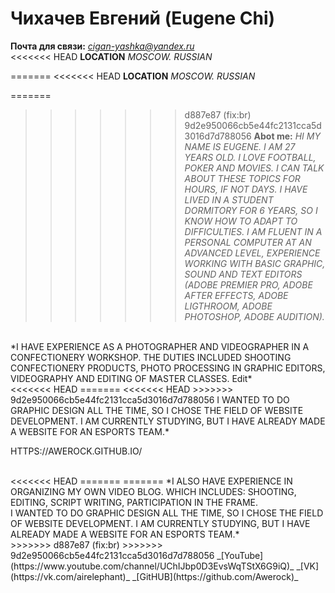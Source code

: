 # Чихачев Евгений (Eugene Chi)
**Почта для связи:** *cigan-yashka@yandex.ru* <br>
<<<<<<< HEAD
**LOCATION**
*MOSCOW. RUSSIAN*

=======
<<<<<<< HEAD
**LOCATION**
*MOSCOW. RUSSIAN*

=======
>>>>>>> d887e87 (fix:br)
>>>>>>> 9d2e950066cb5e44fc2131cca5d3016d7d788056
**Abot me:**
*HI MY NAME IS EUGENE. I AM 27 YEARS OLD. I LOVE FOOTBALL, POKER AND MOVIES. I CAN TALK ABOUT THESE TOPICS FOR HOURS, IF NOT DAYS. I HAVE LIVED IN A STUDENT DORMITORY FOR 6 YEARS, SO I KNOW HOW TO ADAPT TO DIFFICULTIES. I AM FLUENT IN A PERSONAL COMPUTER AT AN ADVANCED LEVEL, EXPERIENCE WORKING WITH BASIC GRAPHIC, SOUND AND TEXT EDITORS (ADOBE PREMIER PRO, ADOBE AFTER EFFECTS, ADOBE LIGTHROOM, ADOBE PHOTOSHOP, ADOBE AUDITION).*
<br>
*I HAVE EXPERIENCE AS A PHOTOGRAPHER AND VIDEOGRAPHER IN A CONFECTIONERY WORKSHOP. THE DUTIES INCLUDED SHOOTING CONFECTIONERY PRODUCTS, PHOTO PROCESSING IN GRAPHIC EDITORS, VIDEOGRAPHY AND EDITING OF MASTER CLASSES. Edit*
<br>
<<<<<<< HEAD
=======
<<<<<<< HEAD
>>>>>>> 9d2e950066cb5e44fc2131cca5d3016d7d788056
I WANTED TO DO GRAPHIC DESIGN ALL THE TIME, SO I CHOSE THE FIELD OF WEBSITE DEVELOPMENT. I AM CURRENTLY STUDYING, BUT I HAVE ALREADY MADE A WEBSITE FOR AN ESPORTS TEAM.*
<br>

HTTPS://AWEROCK.GITHUB.IO/

<br>
<<<<<<< HEAD
=======
=======
*I ALSO HAVE EXPERIENCE IN ORGANIZING MY OWN VIDEO BLOG. WHICH INCLUDES: SHOOTING, EDITING, SCRIPT WRITING, PARTICIPATION IN THE FRAME.
<br>
I WANTED TO DO GRAPHIC DESIGN ALL THE TIME, SO I CHOSE THE FIELD OF WEBSITE DEVELOPMENT. I AM CURRENTLY STUDYING, BUT I HAVE ALREADY MADE A WEBSITE FOR AN ESPORTS TEAM.*
<br>
>>>>>>> d887e87 (fix:br)
>>>>>>> 9d2e950066cb5e44fc2131cca5d3016d7d788056
_[YouTube](https://www.youtube.com/channel/UChIJbp0D3EvsWqTStX6G9iQ)_
_[VK](https://vk.com/airelephant)_
_[GitHUB](https://github.com/Awerock)_
